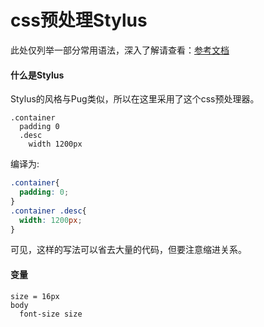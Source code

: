 # css预处理Stylus

此处仅列举一部分常用语法，深入了解请查看：[参考文档](https://www.zhangxinxu.com/jq/stylus/)

#### 什么是Stylus

Stylus的风格与Pug类似，所以在这里采用了这个css预处理器。

```stylus
.container
  padding 0
  .desc
    width 1200px
```

编译为:

```css
.container{
  padding: 0;
}
.container .desc{
  width: 1200px;
}
```

可见，这样的写法可以省去大量的代码，但要注意缩进关系。

#### 变量

```stylus
size = 16px
body
  font-size size
```